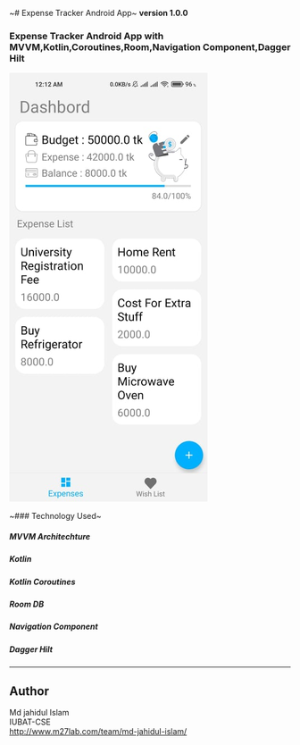~# Expense Tracker Android App~
**version 1.0.0**

### Expense Tracker Android App with MVVM,Kotlin,Coroutines,Room,Navigation Component,Dagger Hilt

![Expense Tracker Img](https://github.com/milon27/Expense-Tracker-Android-App/blob/master/screenshot.jpg?raw=true)

~### Technology Used~
##### MVVM Architechture
##### Kotlin
##### Kotlin Coroutines
##### Room DB
##### Navigation Component
##### Dagger Hilt


---
## Author
Md jahidul Islam\
IUBAT-CSE\
http://www.m27lab.com/team/md-jahidul-islam/
